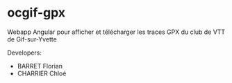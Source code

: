 # ocgif-gpx
Webapp Angular pour afficher et télécharger les traces GPX du club de VTT de Gif-sur-Yvette

Developers:
- BARRET Florian
- CHARRIER Chloé